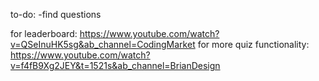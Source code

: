 to-do:
-find questions


for leaderboard: https://www.youtube.com/watch?v=QSeInuHK5sg&ab_channel=CodingMarket
for more quiz functionality: https://www.youtube.com/watch?v=f4fB9Xg2JEY&t=1521s&ab_channel=BrianDesign